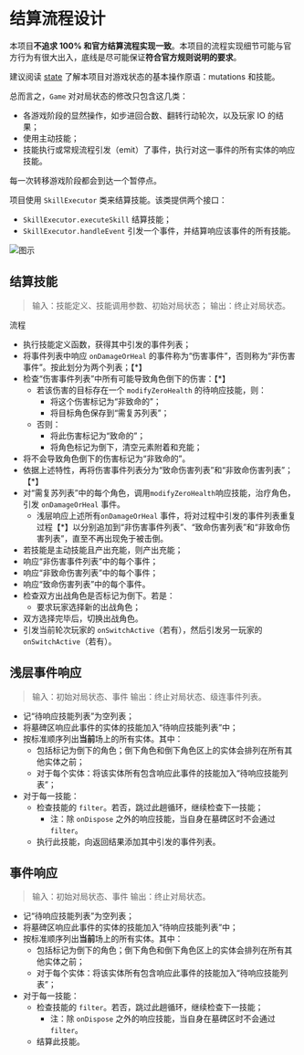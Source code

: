 # 结算流程设计

本项目**不追求 100% 和官方结算流程实现一致**。本项目的流程实现细节可能与官方行为有很大出入，底线是尽可能保证**符合官方规则说明的要求**。

建议阅读 [state](./state.md) 了解本项目对游戏状态的基本操作原语：mutations 和技能。

总而言之，`Game` 对对局状态的修改只包含这几类：
- 各游戏阶段的显然操作，如步进回合数、翻转行动轮次，以及玩家 IO 的结果；
- 使用主动技能；
- 技能执行或常规流程引发（emit）了事件，执行对这一事件的所有实体的响应技能。

每一次转移游戏阶段都会到达一个暂停点。

项目使用 `SkillExecutor` 类来结算技能。该类提供两个接口：
- `SkillExecutor.executeSkill` 结算技能；
- `SkillExecutor.handleEvent` 引发一个事件，并结算响应该事件的所有技能。

![图示](../images/process.png)

## 结算技能

> 输入：技能定义、技能调用参数、初始对局状态；
> 输出：终止对局状态。

流程
- 执行技能定义函数，获得其中引发的事件列表；
- 将事件列表中响应 `onDamageOrHeal` 的事件称为“伤害事件”，否则称为“非伤害事件”。按此划分为两个列表；【*】
- 检查“伤害事件列表”中所有可能导致角色倒下的伤害：【*】
  - 若该伤害的目标存在一个 `modifyZeroHealth` 的待响应技能，则：
    - 将这个伤害标记为“非致命的”；
    - 将目标角色保存到“需复苏列表”；
  - 否则：
    - 将此伤害标记为“致命的”；
    - 将角色标记为倒下，清空元素附着和充能；
- 将不会导致角色倒下的伤害标记为“非致命的”。
- 依据上述特性，再将伤害事件列表分为“致命伤害列表”和“非致命伤害列表”；【*】
- 对“需复苏列表”中的每个角色，调用`modifyZeroHealth`响应技能，治疗角色，引发 `onDamageOrHeal` 事件。
  - 浅层响应上述所有`onDamageOrHeal` 事件，将对过程中引发的事件列表重复过程【*】以分别追加到“非伤害事件列表”、“致命伤害列表”和“非致命伤害列表”，直至不再出现免于被击倒。
- 若技能是主动技能且产出充能，则产出充能；
- 响应“非伤害事件列表”中的每个事件；
- 响应“非致命伤害列表”中的每个事件；
- 响应“致命伤害列表”中的每个事件。
- 检查双方出战角色是否标记为倒下。若是：
  - 要求玩家选择新的出战角色；
- 双方选择完毕后，切换出战角色。
- 引发当前轮次玩家的 `onSwitchActive`（若有），然后引发另一玩家的 `onSwitchActive`（若有）。

## 浅层事件响应

> 输入：初始对局状态、事件
> 输出：终止对局状态、级连事件列表。

- 记“待响应技能列表”为空列表；
- 将墓碑区响应此事件的实体的技能加入“待响应技能列表”中；
- 按标准顺序列出**当前**场上的所有实体。其中：
  - 包括标记为倒下的角色；倒下角色和倒下角色区上的实体会排列在所有其他实体之前；
  - 对于每个实体：将该实体所有包含响应此事件的技能加入“待响应技能列表”；
- 对于每一技能：
  - 检查技能的 `filter`。若否，跳过此趟循环，继续检查下一技能；
    - 注：除 `onDispose` 之外的响应技能，当自身在墓碑区时不会通过`filter`。
  - 执行此技能，向返回结果添加其中引发的事件列表。


## 事件响应

> 输入：初始对局状态、事件
> 输出：终止对局状态。

- 记“待响应技能列表”为空列表；
- 将墓碑区响应此事件的实体的技能加入“待响应技能列表”中；
- 按标准顺序列出**当前**场上的所有实体。其中：
  - 包括标记为倒下的角色；倒下角色和倒下角色区上的实体会排列在所有其他实体之前；
  - 对于每个实体：将该实体所有包含响应此事件的技能加入“待响应技能列表”；
- 对于每一技能：
  - 检查技能的 `filter`。若否，跳过此趟循环，继续检查下一技能；
    - 注：除 `onDispose` 之外的响应技能，当自身在墓碑区时不会通过`filter`。
  - 结算此技能。
